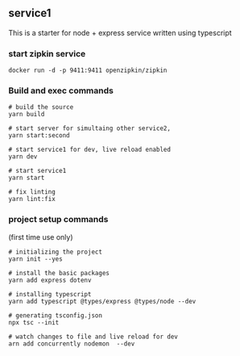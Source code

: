 ## service1

This is a starter for node + express service written using typescript

### start zipkin service
```
docker run -d -p 9411:9411 openzipkin/zipkin
```

### Build and exec commands
```
# build the source
yarn build

# start server for simultaing other service2,
yarn start:second

# start service1 for dev, live reload enabled
yarn dev

# start service1
yarn start

# fix linting
yarn lint:fix
```

### project setup commands 
(first time use only)
```
# initializing the project 
yarn init --yes

# install the basic packages
yarn add express dotenv

# installing typescript
yarn add typescript @types/express @types/node --dev

# generating tsconfig.json
npx tsc --init

# watch changes to file and live reload for dev
arn add concurrently nodemon  --dev
```